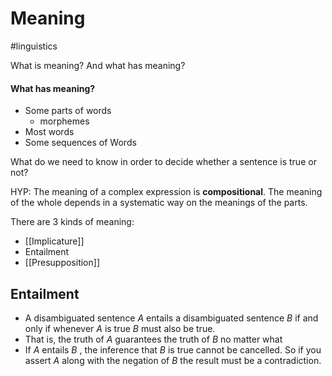 # Meaning
#linguistics 

What is meaning? And what has meaning?
#### What has meaning?
- Some parts of words 
	- morphemes
- Most words
- Some sequences of Words

What do we need to know in order to decide whether a sentence is true or not?

HYP: The meaning of a complex expression is **compositional**. The meaning of the whole depends in a systematic way on the meanings of the parts.

There are 3 kinds of meaning:

- [[Implicature]]
- Entailment
- [[Presupposition]]

## Entailment

- A disambiguated sentence $A$ entails a disambiguated sentence $B$ if and only if whenever $A$ is true $B$ must also be true.
- That is, the truth of $A$ guarantees the truth of $B$ no matter what
- If $A$ entails $B$ , the inference that $B$ is true cannot be cancelled. So if you assert $A$ along with the negation of $B$ the result must be a contradiction.
